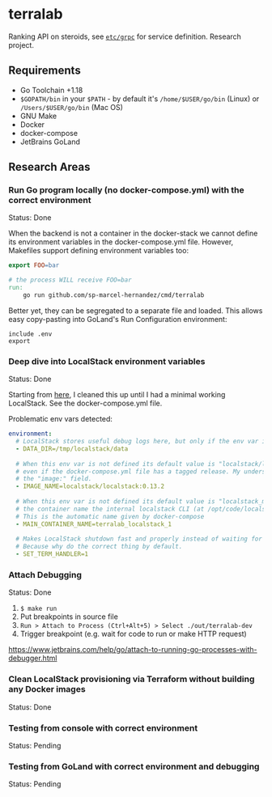 # terralab

Ranking API on steroids, see [`etc/grpc`](etc/grpc/ranking_service.proto) for service definition.
Research project.

## Requirements

* Go Toolchain +1.18
* `$GOPATH/bin` in your `$PATH` - by default it's `/home/$USER/go/bin` (Linux) or `/Users/$USER/go/bin` (Mac OS)
* GNU Make
* Docker
* docker-compose
* JetBrains GoLand

## Research Areas

### Run Go program locally (no docker-compose.yml) with the correct environment

Status: Done

When the backend is not a container in the docker-stack we cannot define its environment variables in the docker-compose.yml file.
However, Makefiles support defining environment variables too:

```makefile
export FOO=bar

# the process WILL receive FOO=bar
run:
	go run github.com/sp-marcel-hernandez/cmd/terralab
```

Better yet, they can be segregated to a separate file and loaded.
This allows easy copy-pasting into GoLand's Run Configuration environment:

```
include .env
export
```


### Deep dive into LocalStack environment variables

Status: Done

Starting from [here](https://github.com/localstack/localstack/blob/master/docker-compose.yml), I cleaned this up until
I had a minimal working LocalStack. See the docker-compose.yml file.

Problematic env vars detected:
```yaml
environment:
  # LocalStack stores useful debug logs here, but only if the env var is defined
  - DATA_DIR=/tmp/localstack/data
  
  # When this env var is not defined its default value is "localstack/localstack:latest" and uses it
  # even if the docker-compose.yml file has a tagged release. My understanding is that this should match
  # the "image:" field.
  - IMAGE_NAME=localstack/localstack:0.13.2
  
  # When this env var is not defined its default value is "localstack_main", and if it doesn't match
  # the container name the internal localstack CLI (at /opt/code/localstack/bin/localstack) doesn't work.
  # This is the automatic name given by docker-compose
  - MAIN_CONTAINER_NAME=terralab_localstack_1
  
  # Makes LocalStack shutdown fast and properly instead of waiting for 20 seconds until Docker kills it by force.
  # Because why do the correct thing by default.
  - SET_TERM_HANDLER=1
```


### Attach Debugging

Status: Done

1. `$ make run`
2. Put breakpoints in source file
3. `Run > Attach to Process (Ctrl+Alt+5) > Select ./out/terralab-dev`
4. Trigger breakpoint (e.g. wait for code to run or make HTTP request)

https://www.jetbrains.com/help/go/attach-to-running-go-processes-with-debugger.html


### Clean LocalStack provisioning via Terraform without building any Docker images

Status: Done


### Testing from console with correct environment

Status: Pending


### Testing from GoLand with correct environment and debugging

Status: Pending
